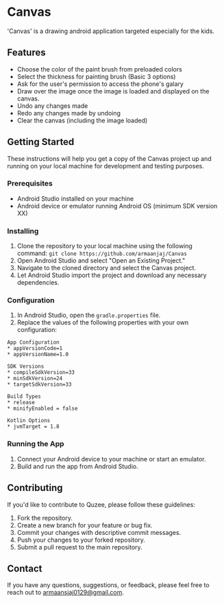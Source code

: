 # Canvas
'Canvas' is a drawing android application targeted especially for the kids.

## Features

- Choose the color of the paint brush from preloaded colors
- Select the thickness for painting brush (Basic 3 options)
- Ask for the user's permission to access the phone's galary
- Draw over the image once the image is loaded and displayed on the canvas.
- Undo any changes made
- Redo any changes made by undoing
- Clear the canvas (including the image loaded)

## Getting Started

These instructions will help you get a copy of the Canvas project up and running on your local machine for development and testing purposes.

### Prerequisites

- Android Studio installed on your machine
- Android device or emulator running Android OS (minimum SDK version XX)

### Installing

1. Clone the repository to your local machine using the following command: `git clone https://github.com/armaanjaj/Canvas`
2. Open Android Studio and select "Open an Existing Project."
3. Navigate to the cloned directory and select the Canvas project.
4. Let Android Studio import the project and download any necessary dependencies.

### Configuration

1. In Android Studio, open the `gradle.properties` file.
2. Replace the values of the following properties with your own configuration:
```
App Configuration
* appVersionCode=1
* appVersionName=1.0

SDK Versions
* compileSdkVersion=33
* minSdkVersion=24
* targetSdkVersion=33

Build Types
* release
* minifyEnabled = false

Kotlin Options
* jvmTarget = 1.8
```

### Running the App

1. Connect your Android device to your machine or start an emulator.
2. Build and run the app from Android Studio.

## Contributing

If you'd like to contribute to Quzee, please follow these guidelines:

1. Fork the repository.
2. Create a new branch for your feature or bug fix.
3. Commit your changes with descriptive commit messages.
4. Push your changes to your forked repository.
5. Submit a pull request to the main repository.

## Contact

If you have any questions, suggestions, or feedback, please feel free to reach out to armaansjaj0129@gmail.com.
